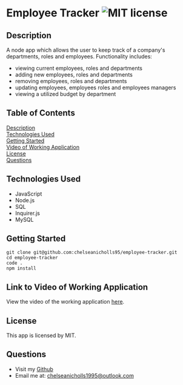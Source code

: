 # Employee Tracker ![MIT license](https://img.shields.io/badge/license-MIT-green)

## Description

A node app which allows the user to keep track of a company's departments, roles and employees. Functionality includes:

- viewing current employees, roles and departments
- adding new employees, roles and departments
- removing employees, roles and departments
- updating employees, employees roles and employees managers
- viewing a utilized budget by department

## Table of Contents

[Description](#description)  
[Technologies Used](#technologies-used)  
[Getting Started](#getting-started)  
[Video of Working Application](#link-to-video-of-working-application)  
[License](#license)  
[Questions](#questions)

## Technologies Used

- JavaScript
- Node.js
- SQL
- Inquirer.js
- MySQL

## Getting Started

```
git clone git@github.com:chelseanicholls95/employee-tracker.git
cd employee-tracker
code .
npm install
```

## Link to Video of Working Application

View the video of the working application [here]().

## License

This app is licensed by MIT.

## Questions

- Visit my [Github](https://github.com/chelseanicholls95)
- Email me at: chelseanicholls1995@outlook.com

